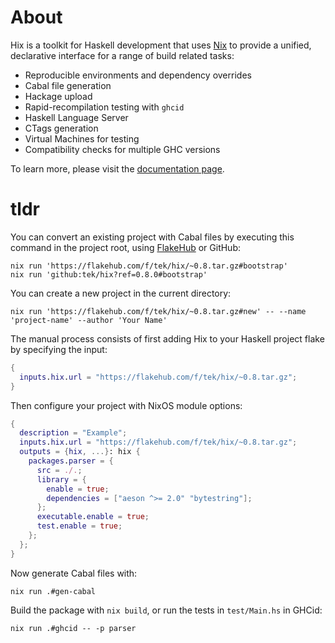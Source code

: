 # About

Hix is a toolkit for Haskell development that uses [Nix](https://nixos.org/learn.html) to provide a unified,
declarative interface for a range of build related tasks:

- Reproducible environments and dependency overrides
- Cabal file generation
- Hackage upload
- Rapid-recompilation testing with `ghcid`
- Haskell Language Server
- CTags generation
- Virtual Machines for testing
- Compatibility checks for multiple GHC versions

To learn more, please visit the [documentation page](https://tryp.io/hix/index.html).

# tldr

You can convert an existing project with Cabal files by executing this command in the project root, using
[FlakeHub](https://flakehub.com/docs) or GitHub:

```
nix run 'https://flakehub.com/f/tek/hix/~0.8.tar.gz#bootstrap'
nix run 'github:tek/hix?ref=0.8.0#bootstrap'
```

You can create a new project in the current directory:

```
nix run 'https://flakehub.com/f/tek/hix/~0.8.tar.gz#new' -- --name 'project-name' --author 'Your Name'
```

The manual process consists of first adding Hix to your Haskell project flake by specifying the input:

```nix
{
  inputs.hix.url = "https://flakehub.com/f/tek/hix/~0.8.tar.gz";
}
```

Then configure your project with NixOS module options:

```nix
{
  description = "Example";
  inputs.hix.url = "https://flakehub.com/f/tek/hix/~0.8.tar.gz";
  outputs = {hix, ...}: hix {
    packages.parser = {
      src = ./.;
      library = {
        enable = true;
        dependencies = ["aeson ^>= 2.0" "bytestring"];
      };
      executable.enable = true;
      test.enable = true;
    };
  };
}
```

Now generate Cabal files with:

```
nix run .#gen-cabal
```

Build the package with `nix build`, or run the tests in `test/Main.hs` in GHCid:

```
nix run .#ghcid -- -p parser
```
